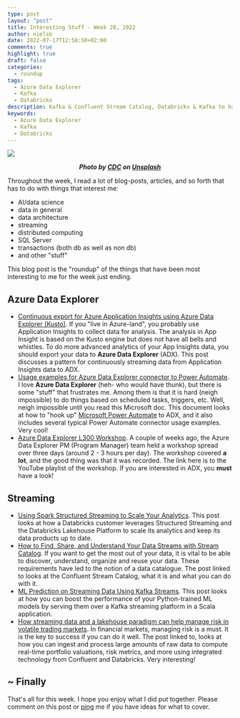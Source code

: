 ```yaml
---
type: post
layout: "post"
title: Interesting Stuff - Week 28, 2022
author: nielsb
date: 2022-07-17T12:50:50+02:00
comments: true
highlight: true
draft: false
categories:
  - roundup
tags:
  - Azure Data Explorer
  - Kafka
  - Databricks
description: Kafka & Confluent Stream Catalog, Databricks & Kafka to handle risk management, Azure Data Explorer workshop videos, and other interesting topics.
keywords:
  - Azure Data Explorer
  - Kafka
  - Databricks   
---
```


![](/images/posts/risk-management.jpg)

**<p style="text-align: center;"><em>Photo by <a href="https://unsplash.com/@cdc?utm_source=unsplash&utm_medium=referral&utm_content=creditCopyText">CDC</a> on <a href="https://unsplash.com/s/photos/%22risk-management%22?utm_source=unsplash&utm_medium=referral&utm_content=creditCopyText">Unsplash</a>
  </em></p>**

Throughout the week, I read a lot of blog-posts, articles, and so forth that has to do with things that interest me:

* AI/data science
* data in general
* data architecture
* streaming
* distributed computing
* SQL Server
* transactions (both db as well as non db)
* and other "stuff"

This blog post is the "roundup" of the things that have been most interesting to me for the week just ending.

<!--more-->

## Azure Data Explorer

* [Continuous export for Azure Application Insights using Azure Data Explorer (Kusto)][1]. If you "live in Azure-land", you probably use Application Insights to collect data for analysis. The analysis in App Insight is based on the Kusto engine but does not have all bells and whistles. To do more advanced analytics of your App Insights data, you should export your data to **Azure Data Explorer** (ADX). This post discusses a pattern for continuously streaming data from Application Insights data to ADX.
* [Usage examples for Azure Data Explorer connector to Power Automate][2]. I love **Azure Data Explorer** (heh- who would have thunk), but there is some "stuff" that frustrates me. Among them is that it is hard (neigh impossible) to do things based on scheduled tasks, triggers, etc. Well, neigh impossible until you read this Microsoft doc. This document looks at how to "hook up" [Microsoft Power Automate][3] to ADX, and it also includes several typical Power Automate connector usage examples. Very cool!
* [Azure Data Explorer L300 Workshop][4]. A couple of weeks ago, the Azure Data Explorer PM (Program Manager) team held a workshop spread over three days (around 2 - 3 hours per day). The workshop covered **a lot**, and the good thing was that it was recorded. The link here is to the YouTube playlist of the workshop. If you are interested in ADX, you **must** have a look!

## Streaming

* [Using Spark Structured Streaming to Scale Your Analytics][5]. This post looks at how a Databricks customer leverages Structured Streaming and the Databricks Lakehouse Platform to scale its analytics and keep its data products up to date.
* [How to Find, Share, and Understand Your Data Streams with Stream Catalog][6]. If you want to get the most out of your data, it is vital to be able to discover, understand, organize and reuse your data. These requirements have led to the notion of a data catalogue. The post linked to looks at the Confluent Stream Catalog, what it is and what you can do with it.
* [ML Prediction on Streaming Data Using Kafka Streams][7]. This post looks at how you can boost the performance of your Python-trained ML models by serving them over a Kafka streaming platform in a Scala application.
* [How streaming data and a lakehouse paradigm can help manage risk in volatile trading markets][8]. In financial markets, managing risk is a must. It is the key to success if you can do it well. The post linked to, looks at how you can ingest and process large amounts of raw data to compute real-time portfolio valuations, risk metrics, and more using integrated technology from Confluent and Databricks. Very interesting!

## ~ Finally

That's all for this week. I hope you enjoy what I did put together. Please comment on this post or [ping][ma] me if you have ideas for what to cover.

[ma]: mailto:niels.it.berglund@gmail.com
[mp]: https://blog.acolyer.org
[iq]: https://www.infoq.com/
[ew]: http://sqlonice.com/
[re]: http://blog.revolutionanalytics.com
[sqsk]: https://www.sqlskills.com
[mdaveyblog]: https://mdavey.wordpress.com/
[charlblog]: https://charlla.com/

[jovpop]: https://twitter.com/JovanPop_MSFT
[bobw]: https://twitter.com/bobwardms
[revod]: https://twitter.com/revodavid
[lonny]: https://twitter.com/sqL_handLe
[ewtw]: https://twitter.com/sqlOnIce
[buckw]: https://twitter.com/BuckWoodyMSFT
[mattw]: https://twitter.com/matthewwarren
[murba]: https://twitter.com/muratdemirbas
[daveda]: https://twitter.com/davidthecoder
[adcol]: https://twitter.com/adriancolyer
[jesrod]: https://twitter.com/jrdothoughts
[tomaz]: https://twitter.com/tomaz_tsql
[dataart]: https://twitter.com/dataartisans
[luis]: https://twitter.com/luis_de_sousa
[benstop]: https://twitter.com/benstopford
[conflu]: https://twitter.com/confluentinc
[tylert]: https://twitter.com/tyler_treat
[andrewng]: https://twitter.com/AndrewYNg
[lawr]: https://twitter.com/bytezn
[jue]: https://twitter.com/b0rk
[yan]: https://twitter.com/theburningmonk
[danny]: https://twitter.com/g9yuayon
[rmoff]: https://twitter.com/rmoff
[ryansw]: https://twitter.com/ryanswanstrom
[pabloc]: https://twitter.com/pabloc_ds
[mklep]: https://twitter.com/martinkl
[mdavey]: https://twitter.com/matt_davey
[jboner]: https://twitter.com/jboner
[joeduff]: https://twitter.com/funcOfJoe
[charl]: https://twitter.com/charllamprecht
[dbricks]: https://twitter.com/databricks
[adsit]: https://twitter.com/SitnikAdam
[vicky]: https://twitter.com/vickyharp
[dscentral]: https://twitter.com/DataScienceCtrl
[natemc]: https://twitter.com/natemcmaster
[ads]: https://twitter.com/azuredatastudio
[travw]: https://twitter.com/radtravis
[emilk]: https://twitter.com/IsTheArchitect
[netflx]: https://netflixtechblog.com/

[1]: https://whitepages.tygraph.com/2022/07/continuous-export-for-azure-application-insights-using-azure-data-explorer-kusto/
[2]: https://docs.microsoft.com/en-us/azure/data-explorer/flow-usage
[3]: https://powerautomate.microsoft.com/
[4]: https://www.youtube.com/playlist?list=PLwyttaal5U3r9jnHSaGT75sRqSfNDrX11
[5]: https://databricks.com/blog/2022/07/14/using-spark-structured-streaming-to-scale-your-analytics.html
[6]: https://www.confluent.io/blog/share-find-understand-data-streams-stream-catalog/
[7]: https://towardsdatascience.com/ml-prediction-on-streaming-data-using-kafka-streams-1e4ebd21008
[8]: https://www.confluent.io/blog/risk-management-with-confluent-databricks-data-streaming-analytics/
